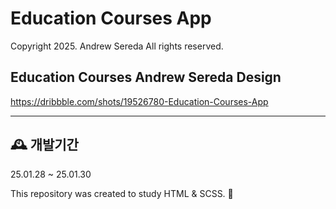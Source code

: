 # Education Courses App

Copyright 2025. Andrew Sereda All rights reserved.

## Education Courses Andrew Sereda Design

<https://dribbble.com/shots/19526780-Education-Courses-App>

---

## 🕰️ 개발기간

25.01.28 ~ 25.01.30

This repository was created to study HTML & SCSS. 💖
